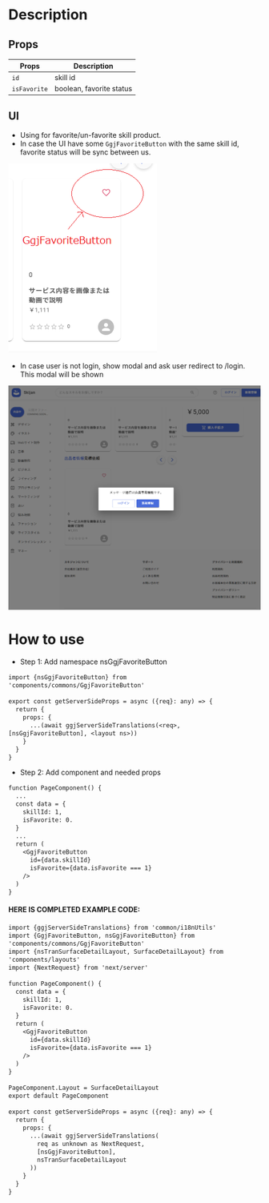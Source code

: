 # Description

## Props
| Props        | Description              |
|--------------|--------------------------|
| `id`         | skill id                 |
| `isFavorite` | boolean, favorite status |

## UI
- Using for favorite/un-favorite skill product.
- In case the UI have some `GgjFavoriteButton` with the same skill id,
  favorite status will be sync between us.

![img_1.png](img_1.png)

- In case user is not login, show modal and ask user redirect to /login.
  This modal will be shown

![img.png](img_2.png)
# How to use
- Step 1:
Add namespace nsGgjFavoriteButton
```
import {nsGgjFavoriteButton} from 'components/commons/GgjFavoriteButton'

export const getServerSideProps = async ({req}: any) => {
  return {
    props: {
      ...(await ggjServerSideTranslations(<req>, [nsGgjFavoriteButton], <layout ns>))
    }
  }
}
```
- Step 2:
Add component and needed props
```
function PageComponent() {
  ...
  const data = {
    skillId: 1,
    isFavorite: 0.
  }
  ...
  return (
    <GgjFavoriteButton
      id={data.skillId}
      isFavorite={data.isFavorite === 1}
    />
  )
}
```

#### HERE IS COMPLETED EXAMPLE CODE:
```
import {ggjServerSideTranslations} from 'common/i18nUtils'
import {GgjFavoriteButton, nsGgjFavoriteButton} from 'components/commons/GgjFavoriteButton'
import {nsTranSurfaceDetailLayout, SurfaceDetailLayout} from 'components/layouts'
import {NextRequest} from 'next/server'

function PageComponent() {
  const data = {
    skillId: 1,
    isFavorite: 0.
  }
  return (
    <GgjFavoriteButton
      id={data.skillId}
      isFavorite={data.isFavorite === 1}
    />
  )
}

PageComponent.Layout = SurfaceDetailLayout
export default PageComponent

export const getServerSideProps = async ({req}: any) => {
  return {
    props: {
      ...(await ggjServerSideTranslations(
        req as unknown as NextRequest,
        [nsGgjFavoriteButton],
        nsTranSurfaceDetailLayout
      ))
    }
  }
}

```
